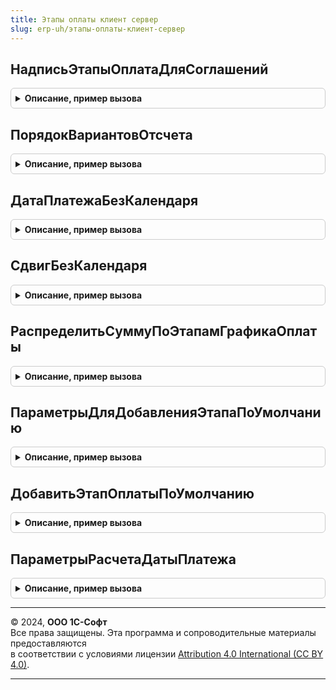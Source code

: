 ```yaml
---
title: Этапы оплаты клиент сервер
slug: erp-uh/этапы-оплаты-клиент-сервер
---
```



## НадписьЭтапыОплатаДляСоглашений
<details style="margin: 1em 0; padding: 0.5em; border: 1px solid #ccc; border-radius: 6px;">

<summary style="font-weight: bold; cursor: pointer;">Описание, пример вызова</summary>

```bsl

// Возвращает представление условий оплаты для соглашений,
// включающие в себя форму оплаты, этапы оплаты.
//
// Параметры:
// 		Форма - ФормаКлиентскогоПриложения - форма из которой вызвана функция.
//
// Возвращаемое значение:
// 		Строка - представление условий оплаты.
//
Функция НадписьЭтапыОплатаДляСоглашений(Форма) Экспорт
```

Пример вызова
```bsl
Результат = ЭтапыОплатыКлиентСервер.НадписьЭтапыОплатаДляСоглашений(Форма) 
```
</details>

## ПорядокВариантовОтсчета
<details style="margin: 1em 0; padding: 0.5em; border: 1px solid #ccc; border-radius: 6px;">

<summary style="font-weight: bold; cursor: pointer;">Описание, пример вызова</summary>

```bsl

// Порядок вариантов отсрочки.
//
// Возвращаемое значение:
//  Соответствие - Порядок вариантов отсрочки.
Функция ПорядокВариантовОтсчета() Экспорт
```

Пример вызова
```bsl
Результат = ЭтапыОплатыКлиентСервер.ПорядокВариантовОтсчета() 
```
</details>

## ДатаПлатежаБезКалендаря
<details style="margin: 1em 0; padding: 0.5em; border: 1px solid #ccc; border-radius: 6px;">

<summary style="font-weight: bold; cursor: pointer;">Описание, пример вызова</summary>

```bsl

// Возвращает расчетную дату платежа без учета производственного календаря.
//
// Параметры:
//  Параметры - см. ЭтапыОплатыКлиентСервер.ПараметрыРасчетаДатыПлатежа
//
// Возвращаемое значение:
//  Дата - Дата платежа (без учета календаря)
//
Функция ДатаПлатежаБезКалендаря(Параметры) Экспорт
```

Пример вызова
```bsl
Результат = ЭтапыОплатыКлиентСервер.ДатаПлатежаБезКалендаря(Параметры) 
```
</details>

## СдвигБезКалендаря
<details style="margin: 1em 0; padding: 0.5em; border: 1px solid #ccc; border-radius: 6px;">

<summary style="font-weight: bold; cursor: pointer;">Описание, пример вызова</summary>

```bsl

// Возвращает расчетное количество дней от дата события до даты платежа без учета производственного календаря.
//
// Параметры:
//  Параметры - см. ЭтапыОплатыКлиентСервер.ПараметрыРасчетаДатыПлатежа
//
// Возвращаемое значение:
//  Число - Сдвиг, дней (без учета календаря)
//
Функция СдвигБезКалендаря(Параметры) Экспорт
```

Пример вызова
```bsl
Результат = ЭтапыОплатыКлиентСервер.СдвигБезКалендаря(Параметры) 
```
</details>

## РаспределитьСуммуПоЭтапамГрафикаОплаты
<details style="margin: 1em 0; padding: 0.5em; border: 1px solid #ccc; border-radius: 6px;">

<summary style="font-weight: bold; cursor: pointer;">Описание, пример вызова</summary>

```bsl

// Распределяет сумму по этапам оплаты
//
// Параметры:
// ЭтапыГрафика
// 		ЭтапыГрафикаОплаты -ТаблицаЗначений - таблица этапов оплаты, в которой необходимо распределить сумму
// 		СуммаКРаспределениюОплаты - Число - сумма платежей, которую необходимо распределить по этапам
// 		СуммаКРаспределениюЗалога - Число - Необязательный, сумма залога за тару, которую необходимо распределить по этапам
// 		СуммаКРаспределениюВзаиморасчетов - Число - Необязательный, сумма взаиморасчетов документа, которую необходимо распределить по этапам.
// 		СуммаКРаспределениюВзаиморасчетовПоТаре - Число - Необязательный, сумма взаиморасчетов по таре документа, которую необходимо распределить по этапам.
//
Процедура РаспределитьСуммуПоЭтапамГрафикаОплаты(ЭтапыГрафикаОплаты, Знач СуммаКРаспределениюОплаты, Экспорт
```

Пример вызова
```bsl
ЭтапыОплатыКлиентСервер.РаспределитьСуммуПоЭтапамГрафикаОплаты(ЭтапыГрафикаОплаты, СуммаКРаспределениюОплаты, );
```
</details>

## ПараметрыДляДобавленияЭтапаПоУмолчанию
<details style="margin: 1em 0; padding: 0.5em; border: 1px solid #ccc; border-radius: 6px;">

<summary style="font-weight: bold; cursor: pointer;">Описание, пример вызова</summary>

```bsl

// Возвращает структуру параметров для метода ДобавитьЭтапОплатыПоУмолчанию()
//
// Возвращаемое значение:
//  Структура - Структура параметров с ключами:
// * Объект                       - ДокументОбъект - Документ, для которого заполняются этапы графика оплаты
// * ВариантОплаты                - ПеречислениеСсылка.ВариантыКонтроляОплатыКлиентом, ПеречислениеСсылка.ВариантыКонтроляОплатыПоставщику - Вариант оплаты добавляемого этапа
// * ЖелаемаяДата                 - Дата - Желаемая дата по документу
// * ДатаСеанса                   - Дата - Дата текущего сеанса пользователя
// * СуммаОплатыПоДокументу       - Число - сумма к оплате по документу
// * СуммаЗалогаПоДокументу       - Число - сумма залога по документу.
// * СуммаОтклоненияМерныхТоваров - Число - сумма отклонения мерных товаров.
Функция ПараметрыДляДобавленияЭтапаПоУмолчанию() Экспорт
```

Пример вызова
```bsl
Результат = ЭтапыОплатыКлиентСервер.ПараметрыДляДобавленияЭтапаПоУмолчанию() 
```
</details>

## ДобавитьЭтапОплатыПоУмолчанию
<details style="margin: 1em 0; padding: 0.5em; border: 1px solid #ccc; border-radius: 6px;">

<summary style="font-weight: bold; cursor: pointer;">Описание, пример вызова</summary>

```bsl

// Добавляет один этап оплаты по умолчанию
//
// Параметры:
//	 Параметры - Структура - Структура параметров с ключами, описанными в методе ПараметрыДляДобавленияЭтапаПоУмолчанию()
Процедура ДобавитьЭтапОплатыПоУмолчанию(Параметры) Экспорт
```

Пример вызова
```bsl
ЭтапыОплатыКлиентСервер.ДобавитьЭтапОплатыПоУмолчанию(Параметры) 
```
</details>

## ПараметрыРасчетаДатыПлатежа
<details style="margin: 1em 0; padding: 0.5em; border: 1px solid #ccc; border-radius: 6px;">

<summary style="font-weight: bold; cursor: pointer;">Описание, пример вызова</summary>

```bsl

// Возвращает структуру параметров для расчета даты платежа или сдвига.
//
// Возвращаемое значение:
//  Структура - Параметры расчета даты платежа:
// * ВариантОтсчета                                         - ПеречислениеСсылка.ВариантыОтсчетаДатыПлатежа - Вариант отсчета строки.
// * Сдвиг                                                  - Число - Сдвиг строки.
// * ДатаПлатежа                                            - Дата - Дата платежа строки.
// * ДатаЗаказа                                             - Дата - Дата заказа, если есть.
// * ДатаСогласования                                       - Дата - Дата согласования заказа, если есть.
// * ДатаОтгрузки                                           - Дата - Дата отгрузки строки.
// * СрокПереходаПраваСобственности                         - Число - Срок перехода права собственности из соглашения
// * Календарь - СправочникСсылка.ПроизводственныеКалендари - Календарь для учета только рабочих дней.
// * ДатаПереходаПраваСобственности                         - Дата - Дата перехода права собственности документа.
//
Функция ПараметрыРасчетаДатыПлатежа() Экспорт
```

Пример вызова
```bsl
Результат = ЭтапыОплатыКлиентСервер.ПараметрыРасчетаДатыПлатежа() 
```
</details>

---

© 2024, **ООО 1С-Софт**  
Все права защищены. Эта программа и сопроводительные материалы предоставляются  
в соответствии с условиями лицензии [Attribution 4.0 International (CC BY 4.0)](https://creativecommons.org/licenses/by/4.0/legalcode).

---
